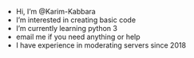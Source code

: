 - Hi, I’m @Karim-Kabbara
- I’m interested in creating basic code
- I’m currently learning python 3
- email me if you need anything or help
- I have experience in moderating servers since 2018
